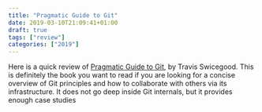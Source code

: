```yaml
---
title: "Pragmatic Guide to Git"
date: 2019-03-10T21:09:41+01:00
draft: true
tags: ["review"]
categories: ["2019"]
---
```


Here is a quick review of [Pragmatic Guide to Git](https://pragprog.com/book/pg_git/pragmatic-guide-to-git), by Travis Swicegood. This is definitely the book you want to read if you are looking for a concise overview of Git principles and how to collaborate with others via its infrastructure. It does not go deep inside Git internals, but it provides enough case studies
